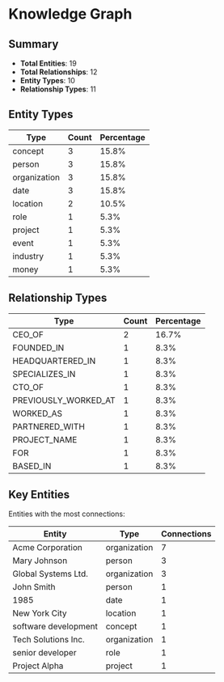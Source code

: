 # Knowledge Graph

## Summary

- **Total Entities**: 19
- **Total Relationships**: 12
- **Entity Types**: 10
- **Relationship Types**: 11

## Entity Types

| Type | Count | Percentage |
|------|-------|------------|
| concept | 3 | 15.8% |
| person | 3 | 15.8% |
| organization | 3 | 15.8% |
| date | 3 | 15.8% |
| location | 2 | 10.5% |
| role | 1 | 5.3% |
| project | 1 | 5.3% |
| event | 1 | 5.3% |
| industry | 1 | 5.3% |
| money | 1 | 5.3% |

## Relationship Types

| Type | Count | Percentage |
|------|-------|------------|
| CEO_OF | 2 | 16.7% |
| FOUNDED_IN | 1 | 8.3% |
| HEADQUARTERED_IN | 1 | 8.3% |
| SPECIALIZES_IN | 1 | 8.3% |
| CTO_OF | 1 | 8.3% |
| PREVIOUSLY_WORKED_AT | 1 | 8.3% |
| WORKED_AS | 1 | 8.3% |
| PARTNERED_WITH | 1 | 8.3% |
| PROJECT_NAME | 1 | 8.3% |
| FOR | 1 | 8.3% |
| BASED_IN | 1 | 8.3% |

## Key Entities

Entities with the most connections:

| Entity | Type | Connections |
|--------|------|-------------|
| Acme Corporation | organization | 7 |
| Mary Johnson | person | 3 |
| Global Systems Ltd. | organization | 3 |
| John Smith | person | 1 |
| 1985 | date | 1 |
| New York City | location | 1 |
| software development | concept | 1 |
| Tech Solutions Inc. | organization | 1 |
| senior developer | role | 1 |
| Project Alpha | project | 1 |

